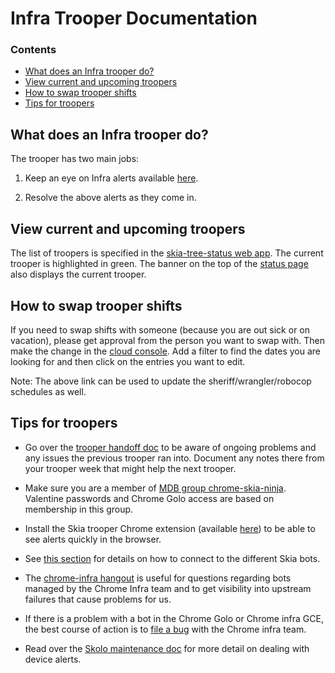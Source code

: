 Infra Trooper Documentation
===========================

### Contents ###

*   [What does an Infra trooper do?](#what_is_a_trooper)
*   [View current and upcoming troopers](#view_current_upcoming_troopers)
*   [How to swap trooper shifts](#how_to_swap)
*   [Tips for troopers](#tips)


<a name="what_is_a_trooper"></a>
What does an Infra trooper do?
------------------------------

The trooper has two main jobs:

1) Keep an eye on Infra alerts available [here](https://promalerts.skia.org/#/alerts?receiver=skiabot).

2) Resolve the above alerts as they come in.

<a name="view_current_upcoming_troopers"></a>
View current and upcoming troopers
----------------------------------

The list of troopers is specified in the [skia-tree-status web app](http://skia-tree-status.appspot.com/trooper). The current trooper is highlighted in green.
The banner on the top of the [status page](https://status.skia.org) also displays the current trooper.


<a name="how_to_swap"></a>
How to swap trooper shifts
--------------------------

If you need to swap shifts with someone (because you are out sick or on vacation), please get approval from the person you want to swap with. Then make the change in the [cloud console](https://console.cloud.google.com/datastore/entities/query?project=skia-tree-status&organizationId=433637338589&ns=&kind=TrooperSchedules). Add a filter to find the dates you are looking for and then click on the entries you want to edit.

Note: The above link can be used to update the sheriff/wrangler/robocop schedules as well.


<a name="tips"></a>
Tips for troopers
-----------------

- Go over the [trooper handoff doc](https://docs.google.com/document/d/1I1tB0Cv2fme4FY0lAF2gYeEbZ_0kehLIi3vf3vuPkx0/edit) to be aware of ongoing problems and any issues the previous trooper ran into. Document any notes there from your trooper week that might help the next trooper.

- Make sure you are a member of
  [MDB group chrome-skia-ninja](https://ganpati.corp.google.com/#Group_Info?name=chrome-skia-ninja@prod.google.com).
  Valentine passwords and Chrome Golo access are based on membership in this
  group.

- Install the Skia trooper Chrome extension (available [here](https://chrome.google.com/webstore/a/google.com/detail/alerts-for-skia-troopers/fpljhfiomnfioecagooiekldeolcpief)) to be able to see alerts quickly in the browser.

- See [this section](../testing/swarmingbots#connecting-to-swarming-bots) for details on how to connect to the different Skia bots.

- The [chrome-infra hangout](https://goto.google.com/cit-hangout) is useful for
  questions regarding bots managed by the Chrome Infra team and to get
  visibility into upstream failures that cause problems for us.

- If there is a problem with a bot in the Chrome Golo or Chrome infra GCE, the
  best course of action is to
  [file a bug](https://code.google.com/p/chromium/issues/entry?template=Build%20Infrastructure)
  with the Chrome infra team.

- Read over the [Skolo maintenance doc](https://docs.google.com/document/d/1zTR1YtrIFBo-fRWgbUgvJNVJ-s_4_sNjTrHIoX2vulo/edit) for more detail on
  dealing with device alerts.
